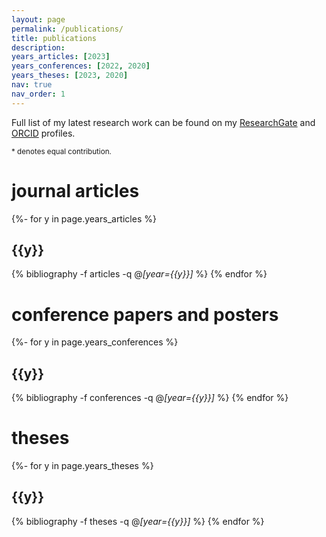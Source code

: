 ```yaml
---
layout: page
permalink: /publications/
title: publications
description: 
years_articles: [2023]
years_conferences: [2022, 2020]
years_theses: [2023, 2020]
nav: true
nav_order: 1
---
```


Full list of my latest research work can be found on my [ResearchGate](https://www.researchgate.net/profile/Toomas-Anijaerv) and [ORCID](https://orcid.org/0000-0002-3650-4230) profiles.

<small>* denotes equal contribution.</small>

<div class="publications">

  <h1>journal articles</h1>

  {%- for y in page.years_articles %}
    <h2 class="year">{{y}}</h2>
    {% bibliography -f articles -q @*[year={{y}}]* %}
  {% endfor %}

  <h1>conference papers and posters</h1>

  {%- for y in page.years_conferences %}
    <h2 class="year">{{y}}</h2>
    {% bibliography -f conferences -q @*[year={{y}}]* %}
  {% endfor %}

  <h1>theses</h1>

  {%- for y in page.years_theses %}
    <h2 class="year">{{y}}</h2>
    {% bibliography -f theses -q @*[year={{y}}]* %}
  {% endfor %}

</div>
